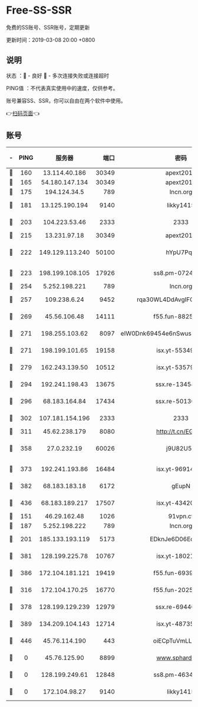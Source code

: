 # Free-SS-SSR

免费的SS账号、SSR账号，定期更新

更新时间：2019-03-08 20:00 +0800

## 说明

状态     ：🙂 - 良好 🙁 - 多次连接失败或连接超时

PING值   ：不代表真实使用中的速度，仅供参考。

账号兼容SS、SSR，你可以自由在两个软件中使用。

👉[扫码页面](https://liesauer.github.io/Free-SS-SSR/)👈

## 账号

|-|PING|服务器|端口|密码|加密方式|区域|
|:----:|:----:|:-----:|-----:|:----:|:----:|:----:|
|🙂|160|13.114.40.186|30349|apext2019|chacha20|JP|
|🙂|165|54.180.147.134|30349|apext2019|chacha20|KR|
|🙂|175|194.124.34.5|789|lncn.org|rc4|JP|
|🙂|181|13.125.190.194|9140|likky1415|aes-256-cfb|KR|
|🙂|203|104.223.53.46|2333|2333|aes-256-cfb|US|
|🙂|215|13.231.97.18|30349|apext2019|chacha20|JP|
|🙂|222|149.129.113.240|50100|hYpU7PqP|chacha20-ietf-poly1305|CN|
|🙂|223|198.199.108.105|17926|ss8.pm-07244383|aes-256-cfb|US|
|🙂|254|5.252.198.221|789|lncn.org|rc4|JP|
|🙂|257|109.238.6.24|9452|rqa30WL4DdAvgIFG6Fs3znzTa|aes-256-cfb|FR|
|🙂|269|45.56.106.48|14111|f55.fun-88250157|aes-256-cfb|US|
|🙂|271|198.255.103.62|8097|eIW0Dnk69454e6nSwuspv9DmS201tQ0D|aes-256-cfb|US|
|🙂|271|198.199.101.65|19158|isx.yt-55349354|aes-256-cfb|US|
|🙂|279|162.243.139.50|10512|isx.yt-53579269|aes-256-cfb|US|
|🙂|294|192.241.198.43|13675|ssx.re-13454055|aes-256-cfb|US|
|🙂|296|68.183.164.84|17434|ssx.re-50130004|aes-256-cfb|US|
|🙂|302|107.181.154.196|2333|2333|aes-256-cfb|US|
|🙂|311|45.62.238.179|8080|http://t.cn/EGJIyrl|rc4-md5|CA|
|🙂|358|27.0.232.19|60026|j9U82U53|xchacha20-ietf-poly1305|HK|
|🙂|373|192.241.193.86|16484|isx.yt-96914797|aes-256-cfb|US|
|🙂|382|68.183.183.18|6172|gEupN|aes-256-cfb|SG|
|🙂|436|68.183.189.217|17507|isx.yt-43420762|aes-256-cfb|SG|
|🙂|151|46.29.162.48|1026|91vpn.cf|rc4-md5|RU|
|🙂|187|5.252.198.222|789|lncn.org|rc4|JP|
|🙂|201|185.133.193.119|5173|EDknJe6D06EoWDaw|aes-256-cfb|US|
|🙂|381|128.199.225.78|10767|isx.yt-18021882|aes-256-cfb|SG|
|🙂|386|172.104.181.121|19419|f55.fun-69397785|aes-256-cfb|SG|
|🙁|316|172.104.170.25|16770|f55.fun-20256813|aes-256-cfb|SG|
|🙁|378|128.199.129.239|12979|ssx.re-69440273|aes-256-cfb|SG|
|🙁|389|134.209.104.143|12714|isx.yt-48735563|aes-256-cfb|SG|
|🙁|446|45.76.114.190|443|oiECpTuVmLLxk4Ts|aes-256-cfb|AU|
|🙁|0|45.76.125.90|8899|www.sphard.com|aes-256-cfb|AU|
|🙁|0|128.199.249.61|12848|ss8.pm-46346363|aes-256-cfb|SG|
|🙁|0|172.104.98.27|9140|likky1415|aes-256-cfb|JP|
